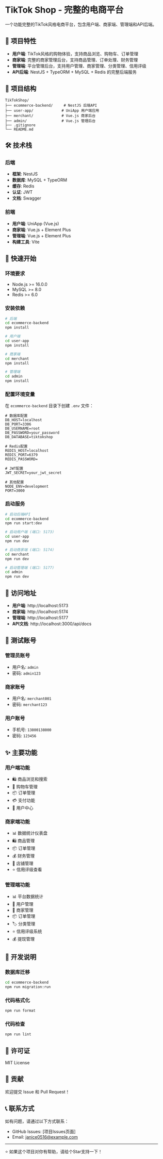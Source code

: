 # TikTok Shop - 完整的电商平台

一个功能完整的TikTok风格电商平台，包含用户端、商家端、管理端和API后端。

## 🚀 项目特性

- **用户端**: TikTok风格的购物体验，支持商品浏览、购物车、订单管理
- **商家端**: 完整的商家管理后台，支持商品管理、订单处理、财务管理
- **管理端**: 平台管理后台，支持用户管理、商家管理、分类管理、信用评级
- **API后端**: NestJS + TypeORM + MySQL + Redis 的完整后端服务

## 📁 项目结构

```
TikTokShop/
├── ecommerce-backend/     # NestJS 后端API
├── user-app/             # UniApp 用户端应用
├── merchant/             # Vue.js 商家后台
├── admin/                # Vue.js 管理后台
├── .gitignore
└── README.md
```

## 🛠 技术栈

### 后端
- **框架**: NestJS
- **数据库**: MySQL + TypeORM
- **缓存**: Redis
- **认证**: JWT
- **文档**: Swagger

### 前端
- **用户端**: UniApp (Vue.js)
- **商家端**: Vue.js + Element Plus
- **管理端**: Vue.js + Element Plus
- **构建工具**: Vite

## 🚀 快速开始

### 环境要求
- Node.js >= 16.0.0
- MySQL >= 8.0
- Redis >= 6.0

### 安装依赖

```bash
# 后端
cd ecommerce-backend
npm install

# 用户端
cd user-app
npm install

# 商家端
cd merchant
npm install

# 管理端
cd admin
npm install
```

### 配置环境变量

在 `ecommerce-backend` 目录下创建 `.env` 文件：

```env
# 数据库配置
DB_HOST=localhost
DB_PORT=3306
DB_USERNAME=root
DB_PASSWORD=your_password
DB_DATABASE=tiktokshop

# Redis配置
REDIS_HOST=localhost
REDIS_PORT=6379
REDIS_PASSWORD=

# JWT配置
JWT_SECRET=your_jwt_secret

# 其他配置
NODE_ENV=development
PORT=3000
```

### 启动服务

```bash
# 启动后端API
cd ecommerce-backend
npm run start:dev

# 启动用户端 (端口: 5173)
cd user-app
npm run dev

# 启动商家端 (端口: 5174)
cd merchant
npm run dev

# 启动管理端 (端口: 5177)
cd admin
npm run dev
```

## 📱 访问地址

- **用户端**: http://localhost:5173
- **商家端**: http://localhost:5174
- **管理端**: http://localhost:5177
- **API文档**: http://localhost:3000/api/docs

## 🔑 测试账号

### 管理员账号
- 用户名: `admin`
- 密码: `admin123`

### 商家账号
- 用户名: `merchant001`
- 密码: `merchant123`

### 用户账号
- 手机号: `13800138000`
- 密码: `123456`

## ✨ 主要功能

### 用户端功能
- 🛍️ 商品浏览和搜索
- 🛒 购物车管理
- 📦 订单管理
- 💳 支付功能
- 👤 用户中心

### 商家端功能
- 📊 数据统计仪表盘
- 🛍️ 商品管理
- 📦 订单管理
- 💰 财务管理
- 🏪 店铺管理
- ⭐ 信用评级查看

### 管理端功能
- 📊 平台数据统计
- 👥 用户管理
- 🏪 商家管理
- 📦 订单管理
- 🏷️ 分类管理
- ⭐ 信用评级系统
- 💰 提现管理

## 🔧 开发说明

### 数据库迁移
```bash
cd ecommerce-backend
npm run migration:run
```

### 代码格式化
```bash
npm run format
```

### 代码检查
```bash
npm run lint
```

## 📄 许可证

MIT License

## 🤝 贡献

欢迎提交 Issue 和 Pull Request！

## 📞 联系方式

如有问题，请通过以下方式联系：
- GitHub Issues: [项目Issues页面]
- Email: janice0516@example.com

---

⭐ 如果这个项目对你有帮助，请给个Star支持一下！